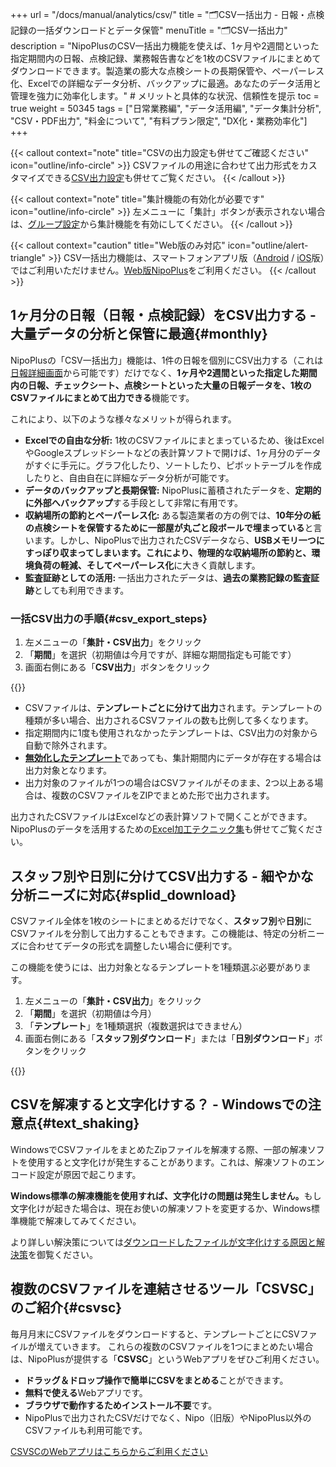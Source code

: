 +++
url = "/docs/manual/analytics/csv/"
title = "🗂️CSV一括出力 - 日報・点検記録の一括ダウンロードとデータ保管" 
menuTitle = "🗂️CSV一括出力"
description = "NipoPlusのCSV一括出力機能を使えば、1ヶ月や2週間といった指定期間内の日報、点検記録、業務報告書などを1枚のCSVファイルにまとめてダウンロードできます。製造業の膨大な点検シートの長期保管や、ペーパーレス化、Excelでの詳細なデータ分析、バックアップに最適。あなたのデータ活用と管理を強力に効率化します。" # メリットと具体的な状況、信頼性を提示
toc = true
weight = 50345
tags = ["日常業務編", "データ活用編", "データ集計分析", "CSV・PDF出力", "料金について", "有料プラン限定", "DX化・業務効率化"]
+++

{{< callout context="note" title="CSVの出力設定も併せてご確認ください" icon="outline/info-circle" >}}
CSVファイルの用途に合わせて出力形式をカスタマイズできる<a href="/docs/manual/analytics/csvoption/">CSV出力設定</a>も併せてご覧ください。
{{< /callout >}}

{{< callout context="note" title="集計機能の有効化が必要です" icon="outline/info-circle" >}}
左メニューに「集計」ボタンが表示されない場合は、<a href="/docs/setup/setting-group/#optionalFunction">グループ設定</a>から集計機能を有効にしてください。
{{< /callout >}}

{{< callout context="caution" title="Web版のみ対応" icon="outline/alert-triangle" >}}
CSV一括出力機能は、スマートフォンアプリ版（<a href="/docs/system/mobile-install/#android_usage">Android</a> / <a href="/docs/system/mobile-install/#ios_usage">iOS</a>版）ではご利用いただけません。<a href="/docs/system/mobile-install/#web">Web版NipoPlus</a>をご利用ください。
{{< /callout >}}

## 1ヶ月分の日報（日報・点検記録）をCSV出力する - 大量データの分析と保管に最適{#monthly}

NipoPlusの「CSV一括出力」機能は、1件の日報を個別にCSV出力する（これは<a href="/docs/manual/read-report/state/#csv_export">日報詳細画面</a>から可能です）だけでなく、**1ヶ月や2週間といった指定した期間内の日報、チェックシート、点検シートといった大量の日報データを、1枚のCSVファイルにまとめて出力できる**機能です。

これにより、以下のような様々なメリットが得られます。

- **Excelでの自由な分析:** 1枚のCSVファイルにまとまっているため、後はExcelやGoogleスプレッドシートなどの表計算ソフトで開けば、1ヶ月分のデータがすぐに手元に。グラフ化したり、ソートしたり、ピボットテーブルを作成したりと、自由自在に詳細なデータ分析が可能です。
- **データのバックアップと長期保管:** NipoPlusに蓄積されたデータを、**定期的に外部へバックアップ**する手段として非常に有用です。
- **収納場所の節約とペーパーレス化:** ある製造業者の方の例では、**10年分の紙の点検シートを保管するために一部屋が丸ごと段ボールで埋まっている**と言います。しかし、NipoPlusで出力されたCSVデータなら、**USBメモリ一つにすっぽり収まってしまいます。**これにより、**物理的な収納場所の節約**と、**環境負荷の軽減**、そして**ペーパーレス化**に大きく貢献します。
- **監査証跡としての活用:** 一括出力されたデータは、<strong>過去の業務記録の監査証跡</strong>としても利用できます。

### 一括CSV出力の手順{#csv_export_steps}

1.  左メニューの「<strong>集計・CSV出力</strong>」をクリック
2.  「<strong>期間</strong>」を選択（初期値は今月ですが、詳細な期間指定も可能です）
3.  画面右側にある「<strong>CSV出力</strong>」ボタンをクリック

{{<icatch filename="img/report-csv-export1" msg="たくさんの日報や点検記録を1枚のCSVにまとめて出力できます。紙のデータ保管場所を節約し、電子化の強みを最大限に活かしましょう" alice="pc">}}

- CSVファイルは、**テンプレートごとに分けて出力**されます。テンプレートの種類が多い場合、出力されるCSVファイルの数も比例して多くなります。
- 指定期間内に1度も使用されなかったテンプレートは、CSV出力の対象から自動で除外されます。
- <a href="/docs/template/make/#disableTemplate"><strong>無効化したテンプレート</strong></a>であっても、集計期間内にデータが存在する場合は出力対象となります。
- 出力対象のファイルが1つの場合はCSVファイルがそのまま、2つ以上ある場合は、複数のCSVファイルをZIPでまとめた形で出力されます。

出力されたCSVファイルはExcelなどの表計算ソフトで開くことができます。NipoPlusのデータを活用するための<a href="/excel/">Excel加工テクニック集</a>も併せてご覧ください。

## スタッフ別や日別に分けてCSV出力する - 細やかな分析ニーズに対応{#splid_download}

CSVファイル全体を1枚のシートにまとめるだけでなく、**スタッフ別**や**日別**にCSVファイルを分割して出力することもできます。この機能は、特定の分析ニーズに合わせてデータの形式を調整したい場合に便利です。

この機能を使うには、出力対象となるテンプレートを1種類選ぶ必要があります。

1.  左メニューの「<strong>集計・CSV出力</strong>」をクリック
2.  「<strong>期間</strong>」を選択（初期値は今月）
3.  「<strong>テンプレート</strong>」を1種類選択（複数選択はできません）
4.  画面右側にある「<strong>スタッフ別ダウンロード</strong>」または「<strong>日別ダウンロード</strong>」ボタンをクリック

{{<icatch filename="img/selectable-csv-download" msg="日報や点検記録のデータを、日別やスタッフ別に分けてダウンロード可能です。特定の期間や担当者の活動を詳細に分析する際に便利です" alice="ok">}}

## CSVを解凍すると文字化けする？ - Windowsでの注意点{#text_shaking}

WindowsでCSVファイルをまとめたZipファイルを解凍する際、一部の解凍ソフトを使用すると文字化けが発生することがあります。これは、解凍ソフトのエンコード設定が原因で起こります。

<strong>Windows標準の解凍機能を使用すれば、文字化けの問題は発生しません。</strong>もし文字化けが起きた場合は、現在お使いの解凍ソフトを変更するか、Windows標準機能で解凍してみてください。

より詳しい解決策については<a href="/tech/other/mojibake/">ダウンロードしたファイルが文字化けする原因と解決策</a>を御覧ください。

## 複数のCSVファイルを連結させるツール「CSVSC」のご紹介{#csvsc}

毎月月末にCSVファイルをダウンロードすると、テンプレートごとにCSVファイルが増えていきます。
これらの複数のCSVファイルを1つにまとめたい場合は、NipoPlusが提供する「**CSVSC**」というWebアプリをぜひご利用ください。

- <strong>ドラッグ＆ドロップ操作で簡単にCSVをまとめる</strong>ことができます。
- <strong>無料で使える</strong>Webアプリです。
- <strong>ブラウザで動作するためインストール不要</strong>です。
- NipoPlusで出力されたCSVだけでなく、Nipo（旧版）やNipoPlus以外のCSVファイルも利用可能です。

<a href="/tips/csvsc/">CSVSCのWebアプリはこちらからご利用ください</a>
